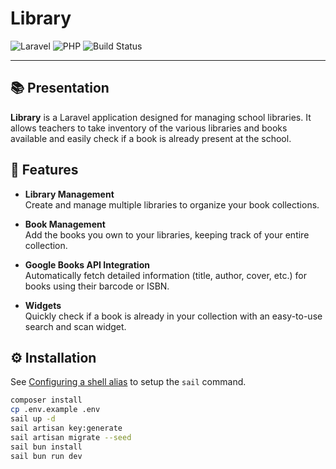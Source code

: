 # Library

![Laravel](https://img.shields.io/badge/Laravel-12.x-red?logo=laravel)
![PHP](https://img.shields.io/badge/PHP-8.2-blue?logo=php)
![Build Status](https://img.shields.io/github/actions/workflow/status/hicharly/library/tests.yml?branch=main&logo=github)

---

## 📚 Presentation
**Library** is a Laravel application designed for managing school libraries.
It allows teachers to take inventory of the various libraries and books available and easily check if a book is already present at the school.

## 📖 Features
- **Library Management**  
  Create and manage multiple libraries to organize your book collections.

- **Book Management**  
  Add the books you own to your libraries, keeping track of your entire collection.

- **Google Books API Integration**  
  Automatically fetch detailed information (title, author, cover, etc.) for books using their barcode or ISBN.

- **Widgets**  
  Quickly check if a book is already in your collection with an easy-to-use search and scan widget.

## ⚙️ Installation
See [Configuring a shell alias](https://laravel.com/docs/12.x/sail#configuring-a-shell-alias) to setup the `sail` command.

````bash
composer install
cp .env.example .env
sail up -d
sail artisan key:generate
sail artisan migrate --seed
sail bun install
sail bun run dev
````

